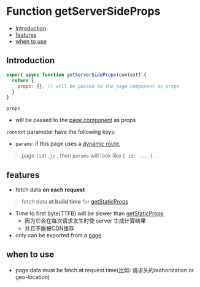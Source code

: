 # Function getServerSideProps

- [Introduction](#introduction)
- [features](#features)
- [when to use](#when-to-use)

## Introduction

```js
export async function getServerSideProps(context) {
  return {
    props: {}, // will be passed to the page component as props
  }
}
```

`props`

- will be passed to the [page component](react-component-props.md) as props

`context` parameter have the following keys:

- `params`: if this page uses a [dynamic route](nextjs-dynamic-route.md), 

> page `[id].js` , then `params` will look like `{ id: ... }` .

## features

- fetch data **on each request**

> fetch data **at build time** for [getStaticProps](nextjs-datafetching-getstaticpaths.md)

- Time to first byte(TTFB) will be slower than [getStaticProps](nextjs-datafetching-getstaticprops.md)
  - 因为它会在每次请求发生时使 server 生成计算结果
  - 并且不能被CDN缓存
- only can be exported from a [page](nextjs-terminology.md#pages)

## when to use

- page data must be fetch at request time(比如: 请求头的authorization or geo-location)
